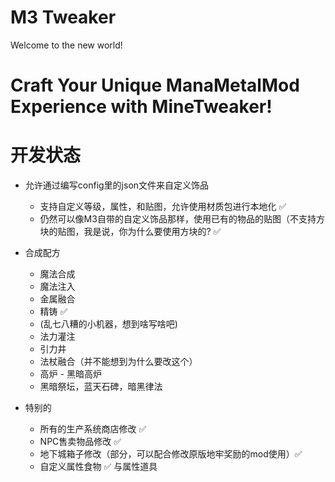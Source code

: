 # M3 Tweaker

Welcome to the new world!

# Craft Your Unique ManaMetalMod Experience with MineTweaker!

# 开发状态
  - 允许通过编写config里的json文件来自定义饰品
    - 支持自定义等级，属性，和贴图，允许使用材质包进行本地化 ✅
    - 仍然可以像M3自带的自定义饰品那样，使用已有的物品的贴图（不支持方块的贴图，我是说，你为什么要使用方块的? ✅

  - 合成配方
    - 魔法合成
    - 魔法注入
    - 金属融合
    - 精铸 ✅
    - (乱七八糟的小机器，想到啥写啥吧)
    - 法力灌注
    - 引力井
    - 法杖融合（并不能想到为什么要改这个）
    - 高炉 - 黑暗高炉
    - 黑暗祭坛，蓝天石碑，暗黑律法

  - 特别的
    - 所有的生产系统商店修改 ✅
    - NPC售卖物品修改 ✅
    - 地下城箱子修改（部分，可以配合修改原版地牢奖励的mod使用）✅
    - 自定义属性食物 ✅  与属性道具

